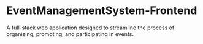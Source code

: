 # EventManagementSystem-Frontend
A full-stack web application designed to streamline the process of organizing, promoting, and participating in events.

